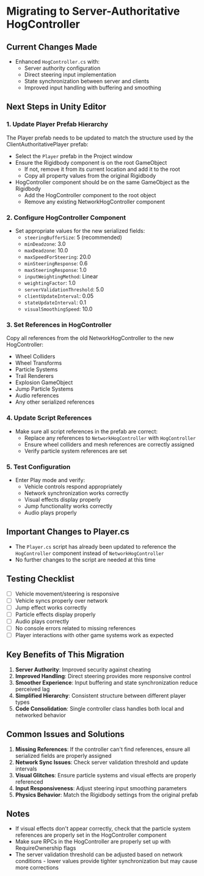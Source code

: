 # Migrating to Server-Authoritative HogController

## Current Changes Made
- Enhanced `HogController.cs` with:
  - Server authority configuration
  - Direct steering input implementation
  - State synchronization between server and clients
  - Improved input handling with buffering and smoothing

## Next Steps in Unity Editor

### 1. Update Player Prefab Hierarchy
The Player prefab needs to be updated to match the structure used by the ClientAuthoritativePlayer prefab:

- Select the `Player` prefab in the Project window
- Ensure the Rigidbody component is on the root GameObject
  - If not, remove it from its current location and add it to the root
  - Copy all property values from the original Rigidbody
- HogController component should be on the same GameObject as the Rigidbody
  - Add the HogController component to the root object
  - Remove any existing NetworkHogController component

### 2. Configure HogController Component
- Set appropriate values for the new serialized fields:
  - `steeringBufferSize`: 5 (recommended)
  - `minDeadzone`: 3.0
  - `maxDeadzone`: 10.0
  - `maxSpeedForSteering`: 20.0
  - `minSteeringResponse`: 0.6
  - `maxSteeringResponse`: 1.0
  - `inputWeightingMethod`: Linear
  - `weightingFactor`: 1.0
  - `serverValidationThreshold`: 5.0
  - `clientUpdateInterval`: 0.05
  - `stateUpdateInterval`: 0.1
  - `visualSmoothingSpeed`: 10.0

### 3. Set References in HogController
Copy all references from the old NetworkHogController to the new HogController:
- Wheel Colliders
- Wheel Transforms
- Particle Systems
- Trail Renderers
- Explosion GameObject
- Jump Particle Systems
- Audio references
- Any other serialized references

### 4. Update Script References
- Make sure all script references in the prefab are correct:
  - Replace any references to `NetworkHogController` with `HogController`
  - Ensure wheel colliders and mesh references are correctly assigned
  - Verify particle system references are set

### 5. Test Configuration
- Enter Play mode and verify:
  - Vehicle controls respond appropriately
  - Network synchronization works correctly
  - Visual effects display properly
  - Jump functionality works correctly
  - Audio plays properly

## Important Changes to Player.cs
- The `Player.cs` script has already been updated to reference the `HogController` component instead of `NetworkHogController`
- No further changes to the script are needed at this time

## Testing Checklist
- [ ] Vehicle movement/steering is responsive
- [ ] Vehicle syncs properly over network
- [ ] Jump effect works correctly
- [ ] Particle effects display properly
- [ ] Audio plays correctly
- [ ] No console errors related to missing references
- [ ] Player interactions with other game systems work as expected

## Key Benefits of This Migration
1. **Server Authority**: Improved security against cheating
2. **Improved Handling**: Direct steering provides more responsive control
3. **Smoother Experience**: Input buffering and state synchronization reduce perceived lag
4. **Simplified Hierarchy**: Consistent structure between different player types
5. **Code Consolidation**: Single controller class handles both local and networked behavior

## Common Issues and Solutions
1. **Missing References**: If the controller can't find references, ensure all serialized fields are properly assigned
2. **Network Sync Issues**: Check server validation threshold and update intervals
3. **Visual Glitches**: Ensure particle systems and visual effects are properly referenced
4. **Input Responsiveness**: Adjust steering input smoothing parameters
5. **Physics Behavior**: Match the Rigidbody settings from the original prefab

## Notes
- If visual effects don't appear correctly, check that the particle system references are properly set in the HogController component
- Make sure RPCs in the HogController are properly set up with RequireOwnership flags
- The server validation threshold can be adjusted based on network conditions - lower values provide tighter synchronization but may cause more corrections 